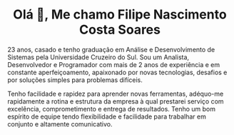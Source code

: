 <h1 align="center">Olá 👋, Me chamo Filipe Nascimento Costa Soares</h1>

<p>23 anos, casado e tenho graduação em Análise e Desenvolvimento de Sistemas pela Universidade Cruzeiro do Sul. Sou um Analista, Desenvolvedor e Programador com mais de 2 anos de experiência e em constante aperfeiçoamento, apaixonado por novas tecnologias, desafios e por soluções simples para problemas difíceis.</p>
<p>Tenho facilidade e rapidez para aprender novas ferramentas, adéquo-me rapidamente a rotina e estrutura da empresa à qual prestarei serviço com excelência, comprometimento e entrega de resultados. Tenho um bom espírito de equipe tendo flexibilidade e facilidade para trabalhar em conjunto e altamente comunicativo.
</p>
  
